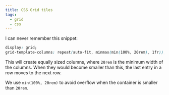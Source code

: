```yaml
---
title: CSS Grid tiles
tags:
  - grid
  - css
---
```


I can never remember this snippet:

```css
display: grid;
grid-template-columns: repeat(auto-fit, minmax(min(100%, 20rem), 1fr));
```

This will create equally sized columns, where `20rem` is the minimum width of the columns.
When they would become smaller than this, the last entry in a row moves to the next row.

We use `min(100%, 20rem)` to avoid overflow when the container is smaller than `20rem`.
